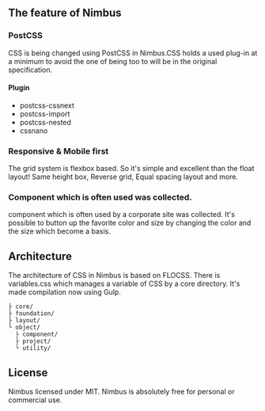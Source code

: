 ## The feature of Nimbus
### PostCSS

CSS is being changed using PostCSS in Nimbus.CSS holds a used plug-in at a minimum to avoid the one of being too to will be in the original specification.

#### Plugin

- postcss-cssnext
- postcss-import
- postcss-nested
- cssnano

### Responsive & Mobile first

The grid system is flexbox based. So it's simple and excellent than the float layout! Same height box, Reverse grid, Equal spacing layout and more.

### Component which is often used was collected.

component which is often used by a corporate site was collected. It's possible to button up the favorite color and size by changing the color and the size which become a basis.

## Architecture

The architecture of CSS in Nimbus is based on FLOCSS. There is variables.css which manages a variable of CSS by a core directory. It's made compilation now using Gulp.

```
├ core/
├ foundation/
├ layout/
└ object/
  ├ component/
  ├ project/
  └ utility/
```

## License

Nimbus licensed under MIT. Nimbus is absolutely free for personal or commercial use.

